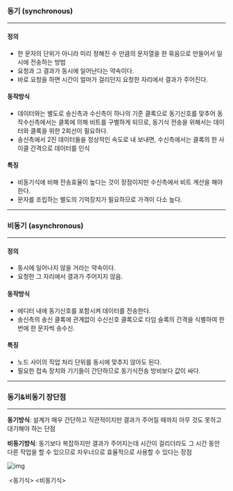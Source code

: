 ### 동기 (synchronous)

----------

#### 정의

* 한 문자의 단위가 아니라 미리 정해진 수 만큼의 문자열을 한 묶음으로 만들어서 일시에 전송하는 방법
* 요청과 그 결과가 동시에 일어난다는 약속이다.
* 바로 요청을 하면 시간이 얼마가 걸리던지 요청한 자리에서 결과가 주어진다.

#### 동작방식

+ 데이터와는 별도로 송신측과 수신측이 하나의 기준 클록으로 동기신호를 맞추어 동작수신측에서는 클록에 의해 비트를 구별하게 되므로, 동기식 전송을 위해서는 데이터와 클록을 위한 2회선이 필요하다.
+ 송신측에서 2진 데이터들을 정상적인 속도로 내 보내면, 수신측에서는 클록의 한 사이클 간격으로 데이터를 인식

#### 특징

+ 비동기식에 비해 전송효율이 높다는 것이 장점이지만 수신측에서 비트 계산을 해야한다.
+ 문자를 조립하는 별도의 기억장치가 필요하므로 가격이 다소 높다.



-----

### 비동기 (asynchronous)

-----

#### 정의

+ 동시에 일어나지 않을 거라는 약속이다.
+ 요청한 그 자리에서 결과가 주어지지 않음.

#### 동작방식

+ 에디터 내에 동기신호를 포함시켜 데이터를 전송한다.
+ 송신측의 송신 클록에 관계없이 수신신호 클록으로 타임 슬록의 간격을 식별하여 한 번에 한 문자씩 송수신.

#### 특징

+ 노드 사이의 직업 처리 단위를 동시에 맞추지 않아도 된다.
+ 필요한 접속 장치와 기기들이 간단하므로 동기식전송 방비보다 값이 싸다.

---------------

### 동기&비동기 장단점

------------

__동기방식__: 설계가 매우 간단하고 직관적이지만 결과가 주어질 때까지 아무 것도 못하고 대기해야 하는 단점

__비동기방식__: 동기보다 복잡하지만 결과가 주어지는데 시간이 걸리더라도 그 시간 동안 다른 작업을 할 수 있으므로 자우너으로 효율적으로 사용할 수 있다는 장점

![img](https://t1.daumcdn.net/cfile/tistory/995FCE405C5EC51A30)

​                                         <동기식>                                                                                        <비동기식>